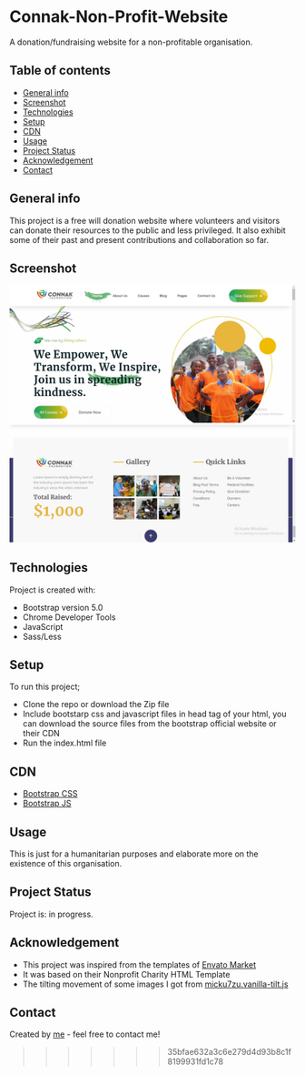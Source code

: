 # Connak-Non-Profit-Website 
A donation/fundraising website for a non-profitable organisation.

## Table of contents
* [General info](#general-info)
* [Screenshot](#screenshot)
* [Technologies](#technologies)
* [Setup](#setup)
* [CDN](#cdn)
* [Usage](#usage)
* [Project Status](#project-status)
* [Acknowledgement](#acknowledgement)
* [Contact](#contact)

## General info 
This project is a free will donation website where volunteers and visitors can donate their resources to the public and less privileged. It also exhibit some of their past and present contributions and collaboration so far.

## Screenshot
![Home-Page](https://github.com/godswillnwabu/Connak-Non-Profit-Website/blob/main/Annotation%202023-09-21%20130216.jpg)
![footer](https://github.com/godswillnwabu/Connak-Non-Profit-Website/blob/main/Annotation%202023-09-21%20130402.jpg)

## Technologies 
Project is created with: 
* Bootstrap version 5.0
* Chrome Developer Tools
* JavaScript
* Sass/Less

## Setup 
To run this project;
* Clone the repo or download the Zip file
* Include bootstarp css and javascript files in head tag of your html, you can download the source files from the bootstrap official website or their CDN
* Run the index.html file
  
## CDN
* [Bootstrap CSS](https://cdn.jsdelivr.net/npm/bootstrap@4.3.1/dist/css/bootstrap.min.css)
* [Bootstrap JS](https://cdn.jsdelivr.net/npm/bootstrap@5.3.1/dist/js/bootstrap.bundle.min.js)

## Usage
This is just for a humanitarian purposes and elaborate more on the existence of this organisation.

## Project Status
Project is: in progress.

## Acknowledgement 
* This project was inspired from the templates of [Envato Market](https://themeforest.net)
* It was based on their Nonprofit Charity HTML Template
* The tilting movement of some images I got from [micku7zu.vanilla-tilt.js](https://micku7zu.github.io/vanilla-tilt.js/index.html)

## Contact
Created by [me](https://www.linkedin.com/in/godswill-nwabeke-719a09252)  - feel free to contact me!
>>>>>>> 35bfae632a3c6e279d4d93b8c1f8199931fd1c78
